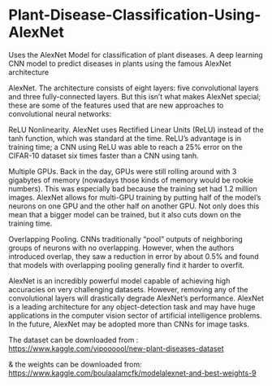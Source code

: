 # Plant-Disease-Classification-Using-AlexNet
Uses the AlexNet Model for classification of plant diseases.
A deep learning CNN model to predict diseases in plants using the famous AlexNet architecture

AlexNet. The architecture consists of eight layers: five convolutional layers and three fully-connected layers. But this isn’t what makes AlexNet special; these are some of the features used that are new approaches to convolutional neural networks:

ReLU Nonlinearity. AlexNet uses Rectified Linear Units (ReLU) instead of the tanh function, which was standard at the time. ReLU’s advantage is in training time; a CNN using ReLU was able to reach a 25% error on the CIFAR-10 dataset six times faster than a CNN using tanh.

Multiple GPUs. Back in the day, GPUs were still rolling around with 3 gigabytes of memory (nowadays those kinds of memory would be rookie numbers). This was especially bad because the training set had 1.2 million images. AlexNet allows for multi-GPU training by putting half of the model’s neurons on one GPU and the other half on another GPU. Not only does this mean that a bigger model can be trained, but it also cuts down on the training time.

Overlapping Pooling. CNNs traditionally “pool” outputs of neighboring groups of neurons with no overlapping. However, when the authors introduced overlap, they saw a reduction in error by about 0.5% and found that models with overlapping pooling generally find it harder to overfit.

AlexNet is an incredibly powerful model capable of achieving high accuracies on very challenging datasets. However, removing any of the convolutional layers will drastically degrade AlexNet’s performance. AlexNet is a leading architecture for any object-detection task and may have huge applications in the computer vision sector of artificial intelligence problems. In the future, AlexNet may be adopted more than CNNs for image tasks.

The dataset can be downloaded from :
https://www.kaggle.com/vipoooool/new-plant-diseases-dataset

& the weights can be downloaded from:
https://www.kaggle.com/boulaalamcfk/modelalexnet-and-best-weights-9

